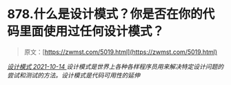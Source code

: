 <!--yml
category: 未分类
date: 0001-01-01 00:00:00
--->

# 878.什么是设计模式？你是否在你的代码里面使用过任何设计模式？

> 原文：[https://zwmst.com/5019.html](https://zwmst.com/5019.html)

   [ *设计模式* ](https://zwmst.com/%e8%ae%be%e8%ae%a1%e6%a8%a1%e5%bc%8f)*[ <time datetime="2021-10-14T23:57:40+08:00"> 2021-10-14 </time> ](https://zwmst.com/5019.html)  设计模式是世界上各种各样程序员用来解决特定设计问题的尝试和测试的方法。设计模式是代码可用性的延伸*